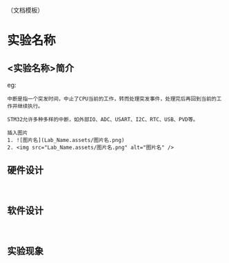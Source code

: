 （文档模板）

# 实验名称

## <实验名称>简介

eg:
```
中断是指一个突发时间，中止了CPU当前的工作，转而处理突发事件，处理完后再回到当前的工作并继续执行。

STM32允许多种多样的中断，如外部IO、ADC、USART、I2C、RTC、USB、PVD等。
```

```
插入图片
1. ![图片名](Lab_Name.assets/图片名.png)
2. <img src="Lab_Name.assets/图片名.png" alt="图片名" />
```

## 硬件设计


<br>

## 软件设计

<br>

## 实验现象
